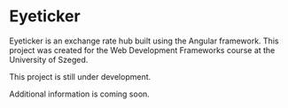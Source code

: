 # Eyeticker

Eyeticker is an exchange rate hub built using the Angular framework. This project was created for the Web Development Frameworks course at the University of Szeged.

This project is still under development.

Additional information is coming soon.

